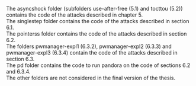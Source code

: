 The asyncshock folder (subfolders use-after-free (5.1) and tocttou (5.2)) contains the code of the attacks described in chapter 5.  
The singlestep folder contains the code of the attacks described in section 6.1.  
The pointerss folder contains the code of the attacks described in section 6.2.  
The folders pwmanager-expl1 (6.3.2), pwmanager-expl2 (6.3.3) and pwmanager-expl3 (6.3.4) contain the code of the attacks described in section 6.3.  
The pd folder contains the code to run pandora on the code of sections 6.2 and 6.3.4.  
The other folders are not considered in the final version of the thesis.  
